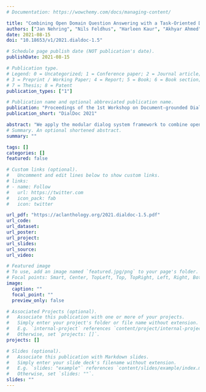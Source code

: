 ```yaml
---
# Documentation: https://wowchemy.com/docs/managing-content/

title: "Combining Open Domain Question Answering with a Task-Oriented Dialog System"
authors: ["Jan Nehring", "Nils Feldhus", "Harleen Kaur", "Akhyar Ahmed"]
date: 2021-08-15
doi: "10.18653/v1/2021.dialdoc-1.5"

# Schedule page publish date (NOT publication's date).
publishDate: 2021-08-15

# Publication type.
# Legend: 0 = Uncategorized; 1 = Conference paper; 2 = Journal article;
# 3 = Preprint / Working Paper; 4 = Report; 5 = Book; 6 = Book section;
# 7 = Thesis; 8 = Patent
publication_types: ["1"]

# Publication name and optional abbreviated publication name.
publication: "Proceedings of the 1st Workshop on Document-grounded Dialogue and Conversational Question Answering (DialDoc 2021)"
publication_short: "DialDoc 2021"

abstract: "We apply the modular dialog system framework to combine open-domain question answering with a task-oriented dialog system. This meta dialog system can answer questions from Wikipedia and at the same time act as a personal assistant. The aim of this system is to combine the strength of an open-domain question answering system with the conversational power of task-oriented dialog systems. After explaining the technical details of the system, we combined a new dataset out of standard datasets to evaluate the system. We further introduce an evaluation method for this system. Using this method, we compare the performance of the non-modular system with the performance of the modular system and show that the modular dialog system framework is very suitable for this combination of conversational agents and that the performance of each agent decreases only marginally through the modular setting."
# Summary. An optional shortened abstract.
summary: ""

tags: []
categories: []
featured: false

# Custom links (optional).
#   Uncomment and edit lines below to show custom links.
# links:
# - name: Follow
#   url: https://twitter.com
#   icon_pack: fab
#   icon: twitter

url_pdf: "https://aclanthology.org/2021.dialdoc-1.5.pdf"
url_code: 
url_dataset:
url_poster:
url_project:
url_slides: 
url_source:
url_video:

# Featured image
# To use, add an image named `featured.jpg/png` to your page's folder. 
# Focal points: Smart, Center, TopLeft, Top, TopRight, Left, Right, BottomLeft, Bottom, BottomRight.
image:
  caption: ""
  focal_point: ""
  preview_only: false

# Associated Projects (optional).
#   Associate this publication with one or more of your projects.
#   Simply enter your project's folder or file name without extension.
#   E.g. `internal-project` references `content/project/internal-project/index.md`.
#   Otherwise, set `projects: []`.
projects: []

# Slides (optional).
#   Associate this publication with Markdown slides.
#   Simply enter your slide deck's filename without extension.
#   E.g. `slides: "example"` references `content/slides/example/index.md`.
#   Otherwise, set `slides: ""`.
slides: ""
---
```

